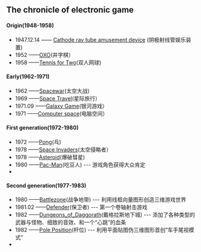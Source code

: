 ## The chronicle of electronic game 
#### Origin(1948-1958)
- 1947.12.14 —— [Cathode ray tube amusement device](http://www.pong-story.com/2455992.pdf) (阴极射线管娱乐装置)  
- 1952 ——[OXO](http://www.pong-story.com/1952.htm)(井字棋）
- 1958 ——[Tennis for Two](http://video.sina.com.cn/p/tech/it/v/2011-01-17/144561239431.html?sudaref=blog.csdn.net&display=0)(双人网球)
#### Early(1962-1971)
- 1962 ——[Spacewar](https://archive.org/details/pdp1_spacewar)(太空大战)
- 1969 ——[Space Travel](https://www.youqu.ovh/%E5%AD%A6%E4%B9%A0/zh/%E6%98%9F%E9%99%85%E6%97%85%E8%A1%8C_(1969%E5%B9%B4%E6%B8%B8%E6%88%8F))(星际旅行）
- 1971.09 ——[Galaxy Game](http://allincolorforaquarter.blogspot.com/2013/03/galaxy-game.html)(银河游戏）
- 1971 ——[Computer space](https://en.wikipedia.org/wiki/Computer_Space)(电脑空间）
#### First generation(1972-1980)
- 1972 ——[Pong](http://www.ponggame.org/)(乓)
- 1978 ——[Space Invaders](https://www.arcade-museum.com/game_detail.php?letter=S&game_id=9662)(太空侵略者）
- 1978 ——[Asteroid](http://www.freeasteroids.org/)(爆破彗星)
- 1980 ——[Pac-Man](https://www.google.com/doodles/30th-anniversary-of-pac-man)(吃豆人) --- 游戏角色获得大众肯定
- 
#### Second generation(1977-1983)
- 1980 ——[Battlezone](https://www.retrogames.cz/play_110-Atari2600.php)(战争地带) --- 利用线框向量图形创造三维游戏世界
- 1981.02 ——[Defender](http://www.free80sarcade.com/defender.php)(保卫者)  --- 第一个卷轴射击游戏
- 1982 ——[Dungeons_of_Daggorath](https://archive.org/details/coco2cart_Dungeons_of_Daggorath_1982_26-3093_DynaMicro)(戴格拉斯地下城) --- 添加了各种类型的武器与怪物、细致的音效、和一个“心跳”的血条
- 1982 ——[Pole Position](https://www.retrogames.cz/play_064-Atari2600.php)(杆位) --- 利用平面贴图伪三维图形首创“车手尾视模式”
- 
